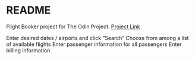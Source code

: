 # README

Flight Booker project for The Odin Project.
[Project Link](https://www.theodinproject.com/lessons/ruby-on-rails-flight-booker)


Enter desired dates / airports and click “Search”
Choose from among a list of available flights
Enter passenger information for all passengers
Enter billing information
